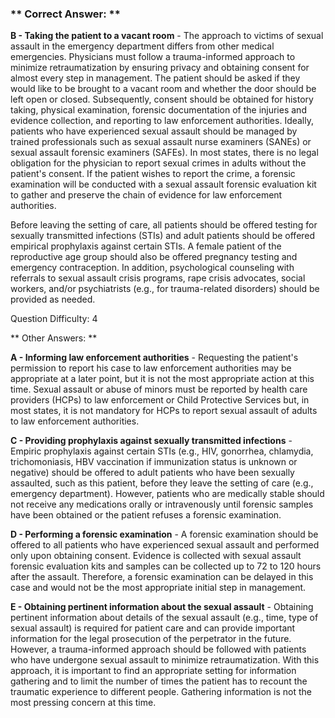 ### ** Correct Answer: **

**B - Taking the patient to a vacant room** - The approach to victims of sexual assault in the emergency department differs from other medical emergencies. Physicians must follow a trauma-informed approach to minimize retraumatization by ensuring privacy and obtaining consent for almost every step in management. The patient should be asked if they would like to be brought to a vacant room and whether the door should be left open or closed. Subsequently, consent should be obtained for history taking, physical examination, forensic documentation of the injuries and evidence collection, and reporting to law enforcement authorities. Ideally, patients who have experienced sexual assault should be managed by trained professionals such as sexual assault nurse examiners (SANEs) or sexual assault forensic examiners (SAFEs). In most states, there is no legal obligation for the physician to report sexual crimes in adults without the patient's consent. If the patient wishes to report the crime, a forensic examination will be conducted with a sexual assault forensic evaluation kit to gather and preserve the chain of evidence for law enforcement authorities.

Before leaving the setting of care, all patients should be offered testing for sexually transmitted infections (STIs) and adult patients should be offered empirical prophylaxis against certain STIs. A female patient of the reproductive age group should also be offered pregnancy testing and emergency contraception. In addition, psychological counseling with referrals to sexual assault crisis programs, rape crisis advocates, social workers, and/or psychiatrists (e.g., for trauma-related disorders) should be provided as needed.

Question Difficulty: 4

** Other Answers: **

**A - Informing law enforcement authorities** - Requesting the patient's permission to report his case to law enforcement authorities may be appropriate at a later point, but it is not the most appropriate action at this time. Sexual assault or abuse of minors must be reported by health care providers (HCPs) to law enforcement or Child Protective Services but, in most states, it is not mandatory for HCPs to report sexual assault of adults to law enforcement authorities.

**C - Providing prophylaxis against sexually transmitted infections** - Empiric prophylaxis against certain STIs (e.g., HIV, gonorrhea, chlamydia, trichomoniasis, HBV vaccination if immunization status is unknown or negative) should be offered to adult patients who have been sexually assaulted, such as this patient, before they leave the setting of care (e.g., emergency department). However, patients who are medically stable should not receive any medications orally or intravenously until forensic samples have been obtained or the patient refuses a forensic examination.

**D - Performing a forensic examination** - A forensic examination should be offered to all patients who have experienced sexual assault and performed only upon obtaining consent. Evidence is collected with sexual assault forensic evaluation kits and samples can be collected up to 72 to 120 hours after the assault. Therefore, a forensic examination can be delayed in this case and would not be the most appropriate initial step in management.

**E - Obtaining pertinent information about the sexual assault** - Obtaining pertinent information about details of the sexual assault (e.g., time, type of sexual assault) is required for patient care and can provide important information for the legal prosecution of the perpetrator in the future. However, a trauma-informed approach should be followed with patients who have undergone sexual assault to minimize retraumatization. With this approach, it is important to find an appropriate setting for information gathering and to limit the number of times the patient has to recount the traumatic experience to different people. Gathering information is not the most pressing concern at this time.

